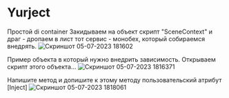 # Yurject
Простой di container
Закидываем на объект скрипт "SceneContext" и драг - дропаем в лист тот сервис - монобех, который собираемся внедрять.
![Скриншот 05-07-2023 181602](https://github.com/Yury93/Yurject/assets/72685333/0c2c6129-744e-4921-93a8-6348ad8f89bf)

Пример объекта в который нужно внедрить зависимость. Открываем скрипт этого объекта...
![Скриншот 05-07-2023 1816371](https://github.com/Yury93/Yurject/assets/72685333/05753081-09f4-4323-a664-3c8c2173c206)

Напишите метод и допишите к этому методу пользовательский атрибут [Inject]
![Скриншот 05-07-2023 1818061](https://github.com/Yury93/Yurject/assets/72685333/1520a103-f3f4-4063-8175-afb4b36c2b8b)

